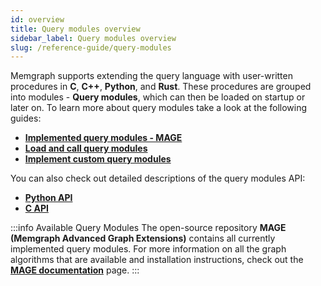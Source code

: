 ```yaml
---
id: overview
title: Query modules overview
sidebar_label: Query modules overview
slug: /reference-guide/query-modules
---
```


Memgraph supports extending the query language with user-written procedures in **C**, **C++**, **Python**, and **Rust**.
These procedures are grouped into modules - **Query modules**, which can then be loaded on startup or later on.
To learn more about query modules take a look at the following guides:

* **[Implemented query modules - MAGE](/reference-guide/query-modules/available-query-modules.md)**
* **[Load and call query modules](/reference-guide/query-modules/load-call-query-modules.md)**
* **[Implement custom query modules](/database-functionalities/query-modules/implement-query-modules.md)**

You can also check out detailed descriptions of the query modules API:
* **[Python API](/reference-guide/query-modules/api/python-api.md)**
* **[C API](/reference-guide/query-modules/api/c-api.md)**

:::info Available Query Modules
The open-source repository **MAGE (Memgraph Advanced Graph Extensions)** contains all currently implemented query modules. For more information on all the graph algorithms that are available and installation instructions, check out the **[MAGE documentation](/mage)** page.
:::
